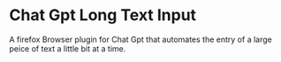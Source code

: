 # Chat Gpt Long Text Input
 A firefox Browser plugin for Chat Gpt that automates the entry of a large peice of text a little bit at a time.
